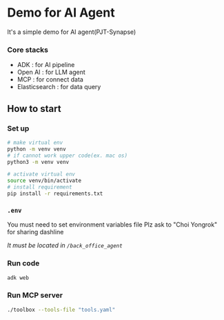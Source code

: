 # Demo for AI Agent
It's a simple demo for AI agent(PJT-Synapse)

### Core stacks
- ADK : for AI pipeline
- Open AI : for LLM agent
- MCP : for connect data
- Elasticsearch : for data query

## How to start

### Set up
```bash
# make virtual env
python -m venv venv 
# if cannot work upper code(ex. mac os)
python3 -m venv venv 

# activate virtual env
source venv/bin/activate 
# install requirement
pip install -r requirements.txt 
```

### `.env`
You must need to set environment variables file
Plz ask to "Choi Yongrok" for sharing dashline

_It must be located in `/back_office_agent`_

### Run code
```bash
adk web
```

### Run MCP server
```bash
./toolbox --tools-file "tools.yaml"
```